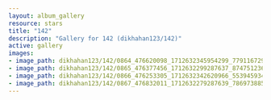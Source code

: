 ```yaml
---
layout: album_gallery
resource: stars
title: "142"
description: "Gallery for 142 (dikhahan123/142)"
active: gallery
images:
- image_path: dikhahan123/142/0864_476620098_1712632345954299_7791167296906231884_n.jpg
- image_path: dikhahan123/142/0865_476377456_1712632299287637_8747512366907289162_n.jpg
- image_path: dikhahan123/142/0866_476253305_1712632342620966_5539459345114391336_n.jpg
- image_path: dikhahan123/142/0867_476832011_1712632279287639_7869738857597897148_n.jpg
---
```


